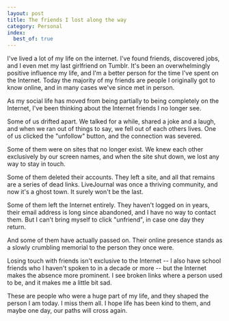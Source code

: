 ```yaml
---
layout: post
title: The friends I lost along the way
category: Personal
index:
  best_of: true
---
```


I've lived a lot of my life on the internet.
I've found friends, discovered jobs, and I even met my last girlfriend on Tumblr.
It's been an overwhelmingly positive influence my life, and I'm a better person for the time I've spent on the Internet.
Today the majority of my friends are people I originally got to know online, and in many cases we've since met in person.

As my social life has moved from being partially to being completely on the Internet, I've been thinking about the Internet friends I no longer see.

Some of us drifted apart.
We talked for a while, shared a joke and a laugh, and when we ran out of things to say, we fell out of each others lives.
One of us clicked the "unfollow" button, and the connection was severed.

Some of them were on sites that no longer exist.
We knew each other exclusively by our screen names, and when the site shut down, we lost any way to stay in touch.

Some of them deleted their accounts.
They left a site, and all that remains are a series of dead links.
LiveJournal was once a thriving community, and now it's a ghost town.
It surely won't be the last.

Some of them left the Internet entirely.
They haven't logged on in years, their email address is long since abandoned, and I have no way to contact them.
But I can't bring myself to click "unfriend", in case one day they return.

And some of them have actually passed on.
Their online presence stands as a slowly crumbling memorial to the person they once were.

Losing touch with friends isn't exclusive to the Internet -- I also have school friends who I haven't spoken to in a decade or more -- but the Internet makes the absence more prominent.
I see broken links where a person used to be, and it makes me a little bit sad.

These are people who were a huge part of my life, and they shaped the person I am today.
I miss them all.
I hope life has been kind to them, and maybe one day, our paths will cross again.
